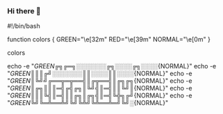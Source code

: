 ### Hi there 👋
#!/bin/bash

function colors {
  GREEN="\e[32m"
  RED="\e[39m"
  NORMAL="\e[0m"
}

colors

echo -e "${GREEN}╔╗╔═╗░░░░░░░╔╗░░░░╔╗░░░░${NORMAL}"
echo -e "${GREEN}║║║╔╝░░░░░░░║║░░░░║║░░░░${NORMAL}"
echo -e "${GREEN}║╚╝╝╔══╦═╦══╣║╔╦══╣║╔╗╔╗${NORMAL}"
echo -e "${GREEN}║╔╗║║║═╣╔╣╔╗║╚╝╣║═╣║║╚╝║${NORMAL}"
echo -e "${GREEN}║║║╚╣║═╣║║╔╗║╔╗╣║═╣╚╬╗╔╝${NORMAL}"
echo -e "${GREEN}╚╝╚═╩══╩╝╚╝╚╩╝╚╩══╩═╝╚╝░${NORMAL}"
